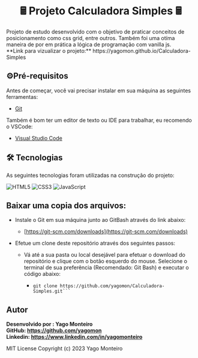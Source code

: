 <h1 align="center">&#128425; Projeto Calculadora Simples 🖩</h1>
Projeto de estudo desenvolvido com o objetivo de praticar conceitos de posicionamento como css grid, entre outros. Também foi uma otíma maneira de por em prática a lógica de programação com vanilla js.
<br>
**Link para vizualizar o  projeto:**
https://yagomon.github.io/Calculadora-Simples       
                    
                    
## ⚙️Pré-requisitos

Antes de começar, você vai precisar instalar em sua máquina as seguintes ferramentas:
- [Git](https://git-scm.com)

Também é bom ter um editor de texto ou IDE para trabalhar, eu recomendo o VSCode:
 - [Visual Studio Code](https://code.visualstudio.com/)

## 🛠 Tecnologias

As seguintes tecnologias foram utilizadas na construção do projeto:

![HTML5](https://camo.githubusercontent.com/49fbb99f92674cc6825349b154b65aaf4064aec465d61e8e1f9fb99da3d922a1/68747470733a2f2f696d672e736869656c64732e696f2f62616467652f68746d6c352d2532334533344632362e7376673f7374796c653d666f722d7468652d6261646765266c6f676f3d68746d6c35266c6f676f436f6c6f723d7768697465) ![CSS3](https://camo.githubusercontent.com/e6b67b27998fca3bccf4c0ee479fc8f9de09d91f389cccfbe6cb1e29c10cfbd7/68747470733a2f2f696d672e736869656c64732e696f2f62616467652f637373332d2532333135373242362e7376673f7374796c653d666f722d7468652d6261646765266c6f676f3d63737333266c6f676f436f6c6f723d7768697465) ![JavaScript](https://camo.githubusercontent.com/aeddc848275a1ffce386dc81c04541654ca07b2c43bbb8ad251085c962672aea/68747470733a2f2f696d672e736869656c64732e696f2f62616467652f6a6176617363726970742d2532333332333333302e7376673f7374796c653d666f722d7468652d6261646765266c6f676f3d6a617661736372697074266c6f676f436f6c6f723d253233463744463145)

## Baixar uma copia dos arquivos:

-   Instale o Git em sua máquina junto ao GitBash através do link abaixo:
    -   [https://git-scm.com/downloads](https://git-scm.com/downloads)
    
-   Efetue um clone deste repositório através dos seguintes passos:
    -   Vá até a sua pasta ou local desejável para efetuar o download do repositório e clique com o botão esquerdo do mouse. Selecione o terminal de sua preferência (Recomendado: Git Bash) e executar o código abaixo:
	    -   ```gitbash
	    	git clone https://github.com/yagomon/Calculadora-Simples.git```
## Autor

**Desenvolvido por : Yago Monteiro<br>
GitHub: https://github.com/yagomon<br>
Linkedin: https://www.linkedin.com/in/yagomonteiro**

MIT License
Copyright (c) 2023 Yago Monteiro
